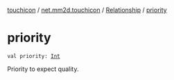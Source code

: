 [touchicon](../../index.md) / [net.mm2d.touchicon](../index.md) / [Relationship](index.md) / [priority](./priority.md)

# priority

`val priority: `[`Int`](https://kotlinlang.org/api/latest/jvm/stdlib/kotlin/-int/index.html)

Priority to expect quality.


